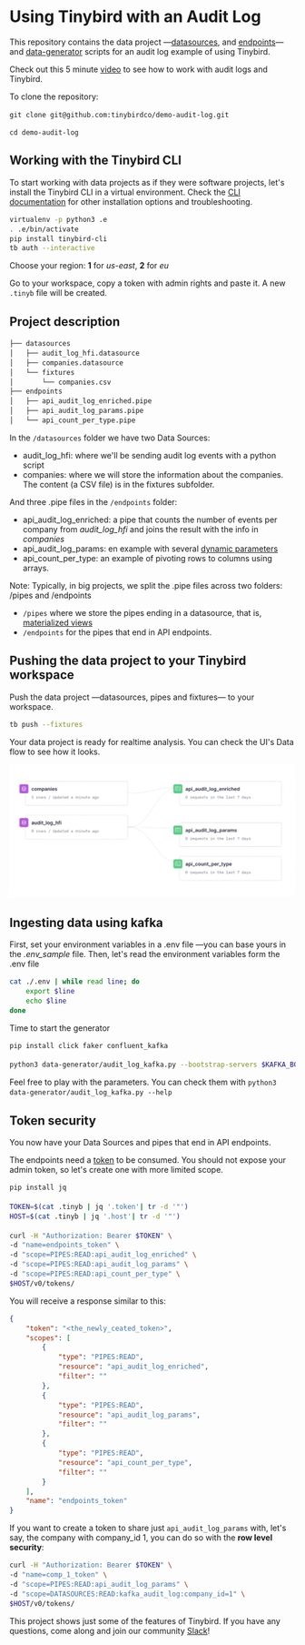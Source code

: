 # Using Tinybird with an Audit Log

This repository contains the data project —[datasources](./datasources), and [endpoints](./endpoints)— and [data-generator](./data-generator) scripts for an audit log example of using Tinybird.

Check out this 5 minute [video](https://youtu.be/NlGtrTGH9dQ) to see how to work with audit logs and Tinybird.

To clone the repository:

`git clone git@github.com:tinybirdco/demo-audit-log.git`

`cd demo-audit-log`

## Working with the Tinybird CLI

To start working with data projects as if they were software projects, let's install the Tinybird CLI in a virtual environment.
Check the [CLI documentation](https://docs.tinybird.co/cli.html) for other installation options and troubleshooting.

```bash
virtualenv -p python3 .e
. .e/bin/activate
pip install tinybird-cli
tb auth --interactive
```

Choose your region: __1__ for _us-east_, __2__ for _eu_

Go to your workspace, copy a token with admin rights and paste it. A new `.tinyb` file will be created.  

## Project description

```bash
├── datasources
│   ├── audit_log_hfi.datasource
│   ├── companies.datasource
│   └── fixtures
│       └── companies.csv
├── endpoints
│   ├── api_audit_log_enriched.pipe
│   ├── api_audit_log_params.pipe
│   └── api_count_per_type.pipe
```

In the `/datasources` folder we have two Data Sources:
- audit_log_hfi: where we'll be sending audit log events with a python script
- companies: where we will store the information about the companies. The content (a CSV file) is in the fixtures subfolder.

And three .pipe files in the `/endpoints` folder:
- api_audit_log_enriched: a pipe that counts the number of events per company from _audit_log_hfi_ and joins the result with the info in _companies_
- api_audit_log_params: en example with several [dynamic parameters](https://guides.tinybird.co/guide/using-dynamic-parameters-for-changing-aggregation-types-on-the-fly)
- api_count_per_type: an example of pivoting rows to columns using arrays.

Note:
Typically, in big projects, we split the .pipe files across two folders: /pipes and /endpoints
- `/pipes` where we store the pipes ending in a datasource, that is, [materialized views](https://guides.tinybird.co/guide/materialized-views)
- `/endpoints` for the pipes that end in API endpoints. 

## Pushing the data project to your Tinybird workspace

Push the data project —datasources, pipes and fixtures— to your workspace.

```bash
tb push --fixtures
```
  
Your data project is ready for realtime analysis. You can check the UI's Data flow to see how it looks.

![Data flow](data_flow.jpg?raw=true "Data flow in UI")

## Ingesting data using kafka

First, set your environment variables in a .env file —you can base yours in the _.env_sample_ file. 
Then, let's read the environment variables form the .env file

```bash
cat ./.env | while read line; do
    export $line
    echo $line
done
```

Time to start the generator

```bash
pip install click faker confluent_kafka

python3 data-generator/audit_log_kafka.py --bootstrap-servers $KAFKA_BOOTSTRAP_SERVERS --sasl_plain_username $KAFKA_KEY --sasl_plain_password $KAFKA_SECRET
```

Feel free to play with the parameters. You can check them with `python3 data-generator/audit_log_kafka.py --help`

## Token security

You now have your Data Sources and pipes that end in API endpoints. 

The endpoints need a [token](https://www.tinybird.co/guide/serverless-analytics-api) to be consumed. You should not expose your admin token, so let's create one with more limited scope.

```bash
pip install jq

TOKEN=$(cat .tinyb | jq '.token'| tr -d '"')
HOST=$(cat .tinyb | jq '.host'| tr -d '"')

curl -H "Authorization: Bearer $TOKEN" \
-d "name=endpoints_token" \
-d "scope=PIPES:READ:api_audit_log_enriched" \
-d "scope=PIPES:READ:api_audit_log_params" \
-d "scope=PIPES:READ:api_count_per_type" \
$HOST/v0/tokens/
```

You will receive a response similar to this:

```json
{
    "token": "<the_newly_ceated_token>",
    "scopes": [
        {
            "type": "PIPES:READ",
            "resource": "api_audit_log_enriched",
            "filter": ""
        },
        {
            "type": "PIPES:READ",
            "resource": "api_audit_log_params",
            "filter": ""
        },
        {
            "type": "PIPES:READ",
            "resource": "api_count_per_type",
            "filter": ""
        }
    ],
    "name": "endpoints_token"
}
```

If you want to create a token to share just `api_audit_log_params` with, let's say, the company with company_id 1, you can do so with the __row level security__:

```bash
curl -H "Authorization: Bearer $TOKEN" \
-d "name=comp_1_token" \
-d "scope=PIPES:READ:api_audit_log_params" \
-d "scope=DATASOURCES:READ:kafka_audit_log:company_id=1" \
$HOST/v0/tokens/
```

This project shows just some of the features of Tinybird. If you have any questions, come along and join our community [Slack](https://join.slack.com/t/tinybird-community/shared_invite/zt-yi4hb0ht-IXn9iVuewXIs3QXVqKS~NQ)!
